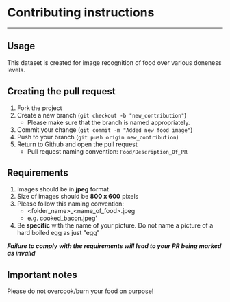 # Contributing instructions

---
## Usage
This dataset is created for image recognition of food over various doneness levels.

## Creating the pull request

1. Fork the project
2. Create a new branch (`git checkout -b "new_contribution"`)
      * Please make sure that the branch is named appropriately. 
3. Commit your change (`git commit -m "Added new food image"`)
4. Push to your branch (`git push origin new_contribution`)
5. Return to Github and open the pull request
      * Pull request naming convention: `Food/Description_Of_PR`

## Requirements
1. Images should be in **jpeg** format
2. Size of images should be **800 x 600** pixels
3. Please follow this naming convention:
     * <folder_name>_<name_of_food>.jpeg
     * e.g. cooked_bacon.jpeg'
4. Be **specific** with the name of your picture.
     Do not name a picture of a hard boiled egg as just "egg"

**_Failure to comply with the requirements will lead to your PR being marked as invalid_**

## Important notes
Please do not overcook/burn your food on purpose!
  
  

